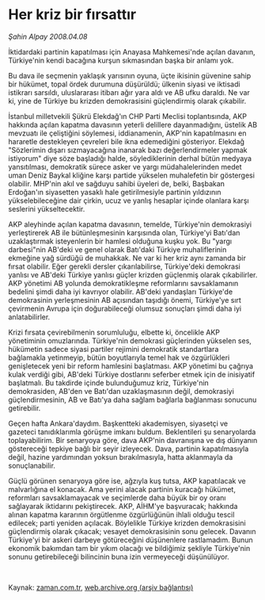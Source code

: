 # Her kriz bir fırsattır

*Şahin Alpay 2008.04.08*

<tr><td class="metin" colspan="2" style="padding-top: 20px; padding-left: 5px; padding-right: 10px;">İktidardaki partinin kapatılması için Anayasa Mahkemesi'nde açılan davanın, Türkiye'nin kendi bacağına kurşun sıkmasından başka bir anlamı yok.</td></tr><tr><td class="metin" colspan="2" style="padding-top: 20px; padding-left: 5px; padding-right: 10px;"><p> Bu dava ile seçmenin yaklaşık yarısının oyuna, üçte ikisinin güvenine sahip bir hükümet, topal ördek durumuna düşürüldü; ülkenin siyasi ve iktisadi istikrarı sarsıldı, uluslararası itibarı ağır yara aldı ve AB ufku daraldı. Ne var ki, yine de Türkiye bu krizden demokrasisini güçlendirmiş olarak çıkabilir.
<p>İstanbul milletvekili Şükrü Elekdağ'ın CHP Parti Meclisi toplantısında, AKP hakkında açılan kapatma davasının yeterli delillere dayanmadığını, üstelik AB mevzuatı ile çeliştiğini söylemesi, iddianamenin, AKP'nin kapatılmasını en hararetle destekleyen çevreleri bile ikna edemediğini gösteriyor. Elekdağ "Sözlerimin dışarı sızmayacağına inanarak bazı değerlendirmeler yapmak istiyorum" diye söze başladığı halde, söylediklerinin derhal bütün medyaya yansıtılması, demokratik sürece asker ve yargı müdahalelerinden medet uman Deniz Baykal kliğine karşı partide yükselen muhalefetin bir göstergesi olabilir. MHP'nin akıl ve sağduyu sahibi üyeleri de, belki, Başbakan Erdoğan'ın siyasetten yasaklı hale getirilmesiyle partinin yıldızının yükselebileceğine dair çirkin, ucuz ve yanlış hesaplar içinde olanlara karşı seslerini yükseltecektir.
<p>AKP aleyhinde açılan kapatma davasının, temelde, Türkiye'nin demokrasiyi yerleştirerek AB ile bütünleşmesinin karşısında olan, Türkiye'yi Batı'dan uzaklaştırmak isteyenlerin bir hamlesi olduğuna kuşku yok. Bu "yargı darbesi"nin AB'deki ve genel olarak Batı'daki Türkiye muhaliflerinin ekmeğine yağ sürdüğü de muhakkak. Ne var ki her kriz aynı zamanda bir fırsat olabilir. Eğer gerekli dersler çıkarılabilirse, Türkiye'deki demokrasi yanlısı ve AB'deki Türkiye yanlısı güçler krizden güçlenmiş olarak çıkabilirler. AKP yönetimi AB yolunda demokratikleşme reformlarını savsaklamanın bedelini şimdi daha iyi kavrıyor olabilir. AB'deki yandaşları Türkiye'de demokrasinin yerleşmesinin AB açısından taşıdığı önemi, Türkiye'ye sırt çevirmenin Avrupa için doğurabileceği olumsuz sonuçları şimdi daha iyi anlatabilirler. 
<p>Krizi fırsata çevirebilmenin sorumluluğu, elbette ki, öncelikle AKP yönetiminin omuzlarında. Türkiye'nin demokrasi güçlerinden yükselen ses, hükümetin sadece siyasi partiler rejimini demokratik standartlara bağlamakla yetinmeyip, bütün boyutlarıyla temel hak ve özgürlükleri genişletecek yeni bir reform hamlesini başlatması. AKP yönetimi bu çağrıya kulak verdiği gibi, AB'deki Türkiye dostlarını seferber etmek için de inisiyatif başlatmalı. Bu takdirde içinde bulunduğumuz kriz, Türkiye'nin demokrasiden, AB'den ve Batı'dan uzaklaşmasının değil, demokrasiyi güçlendirmesinin, AB ve Batı'ya daha sağlam bağlarla bağlanması sonucunu getirebilir.
<p>Geçen hafta Ankara'daydım. Başkentteki akademisyen, siyasetçi ve gazeteci tanıdıklarımla görüşme imkanı buldum. Beklentileri şu senaryolarda toplayabilirim. Bir senaryoya göre, dava AKP'nin davranışına ve dış dünyanın göstereceği tepkiye bağlı bir seyir izleyecek. Dava, partinin kapatılmasıyla değil, hazine yardımından yoksun bırakılmasıyla, hatta aklanmayla da sonuçlanabilir.
<p>Güçlü görünen senaryoya göre ise, ağzıyla kuş tutsa, AKP kapatılacak ve malvarlığına el konacak. Ama yerini alacak partinin kuracağı hükümet, reformları savsaklamayacak ve seçimlerde daha büyük bir oy oranı sağlayarak iktidarını pekiştirecek. AKP, AİHM'ye başvuracak; hakkında alınan kapatma kararının örgütlenme özgürlüğünün ihlali olduğu tescil edilecek; parti yeniden açılacak. Böylelikle Türkiye krizden demokrasisini güçlendirmiş olarak çıkacak; vesayet demokrasisinin sonu gelecek. Davanın Türkiye'yi bir askeri darbeye götüreceğini düşünenlere rastlamadım. Bunun ekonomik bakımdan tam bir yıkım olacağı ve bildiğimiz şekliyle Türkiye'nin sonunu getirebileceği bilincinin buna izin vermeyeceği düşünülüyor.
<p><br/></p></p></p></p></p></p></p></td></tr>

Kaynak: [zaman.com.tr](http://zaman.com.tr/yazar.do?yazino=674715), [web.archive.org (arşiv bağlantısı)](http://web.archive.org/web/20080611065948/http://www.zaman.com.tr:80/yazar.do?yazino=674715)

